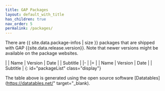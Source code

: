 ```yaml
---
title: GAP Packages
layout: default_with_title
has_children: true
nav_order: 5
permalink: /packages/
---
```


<!-- load jQuery, as it is needed for datatables -->
<script src="https://code.jquery.com/jquery-3.7.1.js"></script>

<!-- load moment.js for date formatting and sorting -->
<script src="https://cdnjs.cloudflare.com/ajax/libs/moment.js/2.30.1/moment.min.js"></script>

<!-- load datatables itself -->
<script src="https://cdn.datatables.net/2.0.2/js/dataTables.js"></script>

<script type="module" src="{{ site.baseurl }}/assets/js/loadPackageTable.js?version=2"></script>

<!-- List of deposited packages -->
There are {{ site.data.package-infos | size }} packages that are shipped with GAP {{site.data.release.version}}.
Note that newer versions might be available on the package websites.

<!-- Create a table so it can be filled by Datatables -->

|   | Name | Version | Date | | Subtitle |
|-
| 
|=
|   | Name | Version | Date | | Subtitle |
{: id="packageList" class="display"}

The table above is generated using the open source software [Datatables](https://datatables.net/" target="_blank).

